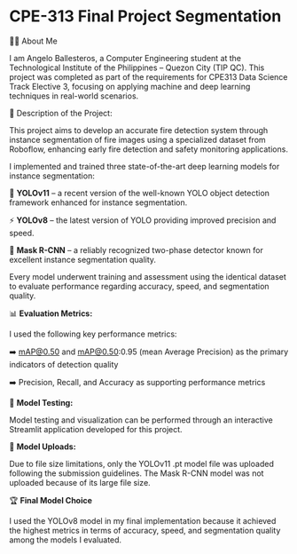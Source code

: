 # CPE-313 Final Project Segmentation

👨‍💻 About Me

I am Angelo Ballesteros, a Computer Engineering student at the Technological Institute of the Philippines – Quezon City (TIP QC). This project was completed as part of the requirements for CPE313 Data Science Track Elective 3, focusing on applying machine and deep learning techniques in real-world scenarios.

📌 Description of the Project:

This project aims to develop an accurate fire detection system through instance segmentation of fire images using a specialized dataset from Roboflow, enhancing early fire detection and safety monitoring applications.

I implemented and trained three state-of-the-art deep learning models for instance segmentation:

🧠 **YOLOv11** – a recent version of the well-known YOLO object detection framework enhanced for instance segmentation.

⚡ **YOLOv8** – the latest version of YOLO providing improved precision and speed.

🎯 **Mask R-CNN** – a reliably recognized two-phase detector known for excellent instance segmentation quality.
    
Every model underwent training and assessment using the identical dataset to evaluate performance regarding accuracy, speed, and segmentation quality.

📊 **Evaluation Metrics:**

I used the following key performance metrics:

➡️ mAP@0.50 and mAP@0.50:0.95 (mean Average Precision) as the primary indicators of detection quality

➡️ Precision, Recall, and Accuracy as supporting performance metrics

🧪 **Model Testing:**

Model testing and visualization can be performed through an interactive Streamlit application developed for this project.

📁 **Model Uploads:**

Due to file size limitations, only the YOLOv11 .pt model file was uploaded following the submission guidelines. The Mask R-CNN model was not uploaded because of its large file size.

🏆 **Final Model Choice**

I used the YOLOv8 model in my final implementation because it achieved the highest metrics in terms of accuracy, speed, and segmentation quality among the models I evaluated.
